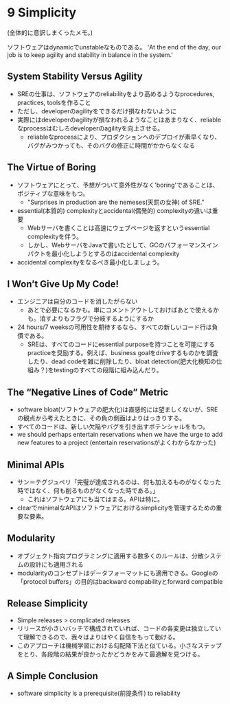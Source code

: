 9 Simplicity
============

(全体的に意訳しまくったメモ。)

ソフトウェアはdynamicでunstableなものである。
'At the end of the day, our job is to keep agility and stability in balance in the system.'

## System Stability Versus Agility

- SREの仕事は、ソフトウェアのreliabilityをより高めるようなprocedures, practices, toolsを作ること
- ただし、developerのagilityをできるだけ損なわないように
- 実際にはdeveloperのagilityが損なわれるようなことはあまりなく、reliableなprocessはむしろdeveloperのagilityを向上させる。
  - reliableなprocessにより、プロダクションへのデプロイが素早くなり、バグがみつかっても、そのバグの修正に時間がかからなくなる

## The Virtue of Boring

- ソフトウェアにとって、予想がついて意外性がなく'boring'であることは、ポジティブな意味をもつ。
  - "Surprises in production are the nemeses(天罰の女神) of SRE."
- essential(本質的) complexityとaccidental(偶発的) complexityの違いは重要
  - Webサーバを書くことは高速にウェブページを返すというessential complexityを伴う。
  - しかし、WebサーバをJavaで書いたとして、GCのパフォーマンスインパクトを最小化しようとするのはaccidental complexity
- accidental complexityをなるべき最小化しましょう。

## I Won’t Give Up My Code!

- エンジニアは自分のコードを消したがらない
  - あとで必要になるかも。単にコメントアウトしておけばあとで使えるかも。消すよりもフラグで分岐するようにするか
- 24 hours/7 weeksの可用性を期待するなら、すべての新しいコード行は負債である。
  - SREは、すべてのコードにessential purposeを持つことを可能にするpracticeを奨励する。例えば、business goalをdriveするものかを調査したり、dead codeを雑に削除したり、bloat detection(肥大化検知の仕組み？)をtestingのすべての段階に組み込んだり。

## The “Negative Lines of Code” Metric

- software bloat(ソフトウェアの肥大化)は直感的には望ましくないが、SREの観点から考えたときに、その負の側面はよりはっきりする。
- すべてのコードは、新しい欠陥やバグを引き出すポテンシャルをもつ。
- we should perhaps entertain reservations when we have the urge to add new features to a project (entertain reservationsがよくわからなかった)

## Minimal APIs

- サン＝テグジュペリ「完璧が達成されるのは、何も加えるものがなくなった時ではなく、何も削るものがなくなった時である。」
  - これはソフトウェアにも当てはまる。APIは特に。
- clearでminimalなAPIはソフトウェアにおけるsimplicityを管理するための重要な要素。

## Modularity

- オブジェクト指向プログラミングに適用する数多くのルールは、分散システムの設計にも適用される
- modularityのコンセプトはデータフォーマットにも適用できる。Googleの「protocol buffers」の目的はbackward compabilityとforward compatible

## Release Simplicity

- Simple releases > complicated releases
- リリースが小さいバッチで構成されていれば、コードの各変更は独立していて理解できるので、我々はよりはやく自信をもって動ける。
- このアプローチは機械学習における勾配降下法と似ている。小さなステップをとり、各段階の結果が良かったかどうかをみて最適解を見つける。

## A Simple Conclusion

- software simplicity is a prerequisite(前提条件) to reliability


